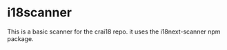# i18scanner

This is a basic scanner for  the crai18 repo. it uses the i18next-scanner npm package.
